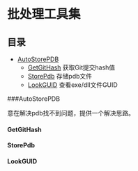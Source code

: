 # 批处理工具集

## 目录

- [AutoStorePDB](#autostorepdb)
  - [GetGitHash](#getgithash) 获取Git提交hash值
  - [StorePdb](#storepdb) 存储pdb文件
  - [LookGUID](#lookguid) 查看exe/dll文件GUID

###AutoStorePDB

意在解决pdb找不到问题，提供一个解决思路。

#### GetGitHash

#### StorePdb

#### LookGUID

